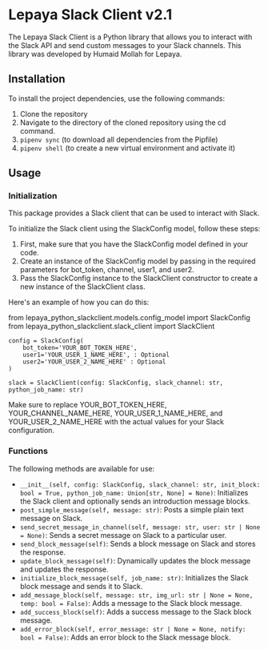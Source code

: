 # Lepaya Slack Client v2.1
The Lepaya Slack Client is a Python library that allows you to interact with the Slack API and send custom messages to your Slack channels. This library was developed by Humaid Mollah for Lepaya.

## Installation
To install the project dependencies, use the following commands:
1. Clone the repository 
2. Navigate to the directory of the cloned repository using the cd command.
3. ``pipenv sync`` (to download all dependencies from the Pipfile)
4. ``pipenv shell`` (to create a new virtual environment and activate it)

## Usage

### Initialization
This package provides a Slack client that can be used to interact with Slack. 

To initialize the Slack client using the SlackConfig model, follow these steps:

1. First, make sure that you have the SlackConfig model defined in your code.
2. Create an instance of the SlackConfig model by passing in the required parameters for bot_token, channel, user1, and user2.
3. Pass the SlackConfig instance to the SlackClient constructor to create a new instance of the SlackClient class.

Here's an example of how you can do this:

from lepaya_python_slackclient.models.config_model import SlackConfig
from lepaya_python_slackclient.slack_client import SlackClient

````
config = SlackConfig(
    bot_token='YOUR_BOT_TOKEN_HERE',
    user1='YOUR_USER_1_NAME_HERE', : Optional
    user2='YOUR_USER_2_NAME_HERE' : Optional
)
````

````
slack = SlackClient(config: SlackConfig, slack_channel: str, python_job_name: str)
````

Make sure to replace YOUR_BOT_TOKEN_HERE, YOUR_CHANNEL_NAME_HERE, YOUR_USER_1_NAME_HERE, and YOUR_USER_2_NAME_HERE with the actual values for your Slack configuration.

### Functions

The following methods are available for use:
- ``__init__(self, config: SlackConfig, slack_channel: str, init_block: bool = True, python_job_name: Union[str, None] = None)``: Initializes the Slack client and optionally sends an introduction message blocks.
- ``post_simple_message(self, message: str)``: Posts a simple plain text message on Slack.
- ``send_secret_message_in_channel(self, message: str, user: str | None = None)``: Sends a secret message on Slack to a particular user.
- ``send_block_message(self)``: Sends a block message on Slack and stores the response.
- ``update_block_message(self)``: Dynamically updates the block message and updates the response.
- ``initialize_block_message(self, job_name: str)``: Initializes the Slack block message and sends it to Slack.
- ``add_message_block(self, message: str, img_url: str | None = None, temp: bool = False)``: Adds a message to the Slack block message.
- ``add_success_block(self)``: Adds a success message to the Slack block message.
- ``add_error_block(self, error_message: str | None = None, notify: bool = False)``: Adds an error block to the Slack message block.

